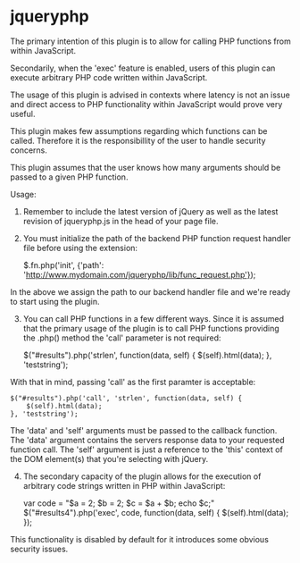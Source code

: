 jqueryphp
=========

The primary intention of this plugin is to allow for calling PHP
functions from within JavaScript.

Secondarily, when the 'exec' feature is enabled, users of this
plugin can execute arbitrary PHP code written within JavaScript.

The usage of this plugin is advised in contexts where latency is
not an issue and direct access to PHP functionality within JavaScript
would prove very useful.

This plugin makes few assumptions regarding which functions can
be called. Therefore it is the responsibillity of the user to handle
security concerns.

This plugin assumes that the user knows how many arguments should
be passed to a given PHP function.

Usage:

1) Remember to include the latest version of jQuery as well as the
latest revision of jqueryphp.js in the head of your page file.

2) You must initialize the path of the backend PHP function request
handler file before using the extension:
	
	$.fn.php('init', {'path': 'http://www.mydomain.com/jqueryphp/lib/func_request.php'});
	
In the above we assign the path to our backend handler file and we're 
ready to start using the plugin.

3) You can call PHP functions in a few different ways. Since it is
assumed that the primary usage of the plugin is to call PHP functions
providing the .php() method the 'call' parameter is not required:

	$("#results").php('strlen', function(data, self) {
		$(self).html(data);
	}, 'teststring');
	
With that in mind, passing 'call' as the first paramter is acceptable:

	$("#results").php('call', 'strlen', function(data, self) {
		$(self).html(data);
	}, 'teststring');
	
The 'data' and 'self' arguments must be passed to the callback function.
The 'data' argument contains the servers response data to your requested
function call. The 'self' argument is just a reference to the 'this' context
of the DOM element(s) that you're selecting with jQuery.
	
4) The secondary capacity of the plugin allows for the execution of 
arbitrary code strings written in PHP within JavaScript:
	
	var code = "$a = 2; $b = 2; $c = $a + $b; echo $c;"
	$("#results4").php('exec', code, function(data, self) {
		$(self).html(data);
	});
	
This functionality is disabled by default for it introduces some obvious
security issues.
